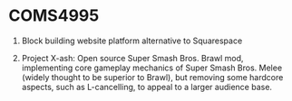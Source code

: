 # COMS4995

1. Block building website platform alternative to Squarespace 

2. Project X-ash: Open source Super Smash Bros. Brawl mod, implementing core gameplay mechanics of Super Smash Bros. Melee (widely thought to be superior to Brawl), but removing some hardcore aspects, such as L-cancelling, to appeal to a larger audience base.
